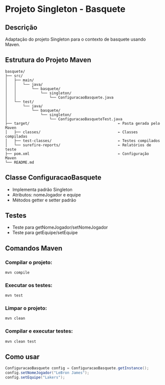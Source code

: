 # Projeto Singleton - Basquete

## Descrição
Adaptação do projeto Singleton para o contexto de basquete usando Maven.

## Estrutura do Projeto Maven
```
basquete/
├── src/
│   ├── main/
│   │   └── java/
│   │       └── basquete/
│   │           └── singleton/
│   │               └── ConfiguracaoBasquete.java
│   └── test/
│       └── java/
│           └── basquete/
│               └── singleton/
│                   └── ConfiguracaoBasqueteTest.java
├── target/                                        ← Pasta gerada pelo Maven
│   ├── classes/                                   ← Classes compiladas
│   ├── test-classes/                              ← Testes compilados
│   └── surefire-reports/                          ← Relatórios de teste
├── pom.xml                                        ← Configuração Maven
└── README.md
```

## Classe ConfiguracaoBasquete
- Implementa padrão Singleton
- Atributos: nomeJogador e equipe
- Métodos getter e setter padrão

## Testes
- Teste para getNomeJogador/setNomeJogador
- Teste para getEquipe/setEquipe

## Comandos Maven

### Compilar o projeto:
```bash
mvn compile
```

### Executar os testes:
```bash
mvn test
```

### Limpar o projeto:
```bash
mvn clean
```

### Compilar e executar testes:
```bash
mvn clean test
```

## Como usar
```java
ConfiguracaoBasquete config = ConfiguracaoBasquete.getInstance();
config.setNomeJogador("LeBron James");
config.setEquipe("Lakers");
```
